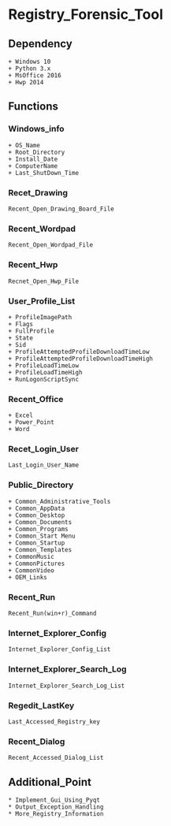 Registry_Forensic_Tool
======================
## Dependency
	+ Windows 10
	+ Python 3.x
	+ MsOffice 2016
	+ Hwp 2014

## Functions

### Windows_info
	+ OS_Name
	+ Root_Directory
	+ Install_Date
	+ ComputerName
	+ Last_ShutDown_Time

### Recet_Drawing
	Recent_Open_Drawing_Board_File

### Recent_Wordpad
	Recent_Open_Wordpad_File

### Recent_Hwp
	Recnet_Open_Hwp_File

### User_Profile_List
	+ ProfileImagePath
	+ Flags
	+ FullProfile
	+ State
	+ Sid
	+ ProfileAttemptedProfileDownloadTimeLow
	+ ProfileAttemptedProfileDownloadTimeHigh
	+ ProfileLoadTimeLow
	+ ProfileLoadTimeHigh
	+ RunLogonScriptSync

### Recent_Office
	+ Excel
	+ Power_Point
	+ Word

### Recet_Login_User
	Last_Login_User_Name

### Public_Directory
	+ Common_Administrative_Tools
	+ Common_AppData
	+ Common_Desktop
	+ Common_Documents
	+ Common_Programs
	+ Common_Start Menu
	+ Common_Startup
	+ Common_Templates
	+ CommonMusic
	+ CommonPictures
	+ CommonVideo
	+ OEM_Links

### Recent_Run
	Recent_Run(win+r)_Command

### Internet_Explorer_Config
	Internet_Explorer_Config_List

### Internet_Explorer_Search_Log
	Internet_Explorer_Search_Log_List

### Regedit_LastKey
	Last_Accessed_Registry_key

### Recent_Dialog
	Recent_Accessed_Dialog_List

## Additional_Point
	* Implement_Gui_Using_Pyqt
	* Output_Exception_Handling
	* More_Registry_Information
